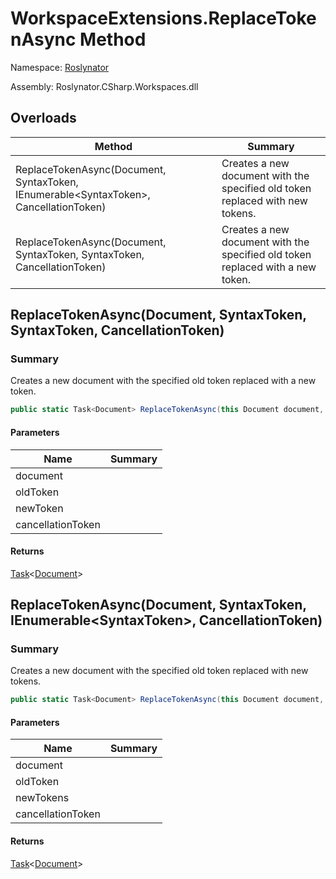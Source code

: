 # WorkspaceExtensions\.ReplaceTokenAsync Method

Namespace: [Roslynator](../../README.md)

Assembly: Roslynator\.CSharp\.Workspaces\.dll

## Overloads

| Method | Summary |
| ------ | ------- |
| ReplaceTokenAsync\(Document, SyntaxToken, IEnumerable\<SyntaxToken>, CancellationToken\) | Creates a new document with the specified old token replaced with new tokens\. |
| ReplaceTokenAsync\(Document, SyntaxToken, SyntaxToken, CancellationToken\) | Creates a new document with the specified old token replaced with a new token\. |

## ReplaceTokenAsync\(Document, SyntaxToken, SyntaxToken, CancellationToken\)

### Summary

Creates a new document with the specified old token replaced with a new token\.

```csharp
public static Task<Document> ReplaceTokenAsync(this Document document, SyntaxToken oldToken, SyntaxToken newToken, CancellationToken cancellationToken = default(CancellationToken))
```

#### Parameters

| Name | Summary |
| ---- | ------- |
| document | |
| oldToken | |
| newToken | |
| cancellationToken | |

#### Returns

[Task](https://docs.microsoft.com/en-us/dotnet/api/system.threading.tasks.task-1)\<[Document](https://docs.microsoft.com/en-us/dotnet/api/microsoft.codeanalysis.document)>

## ReplaceTokenAsync\(Document, SyntaxToken, IEnumerable\<SyntaxToken>, CancellationToken\)

### Summary

Creates a new document with the specified old token replaced with new tokens\.

```csharp
public static Task<Document> ReplaceTokenAsync(this Document document, SyntaxToken oldToken, IEnumerable<SyntaxToken> newTokens, CancellationToken cancellationToken = default(CancellationToken))
```

#### Parameters

| Name | Summary |
| ---- | ------- |
| document | |
| oldToken | |
| newTokens | |
| cancellationToken | |

#### Returns

[Task](https://docs.microsoft.com/en-us/dotnet/api/system.threading.tasks.task-1)\<[Document](https://docs.microsoft.com/en-us/dotnet/api/microsoft.codeanalysis.document)>

